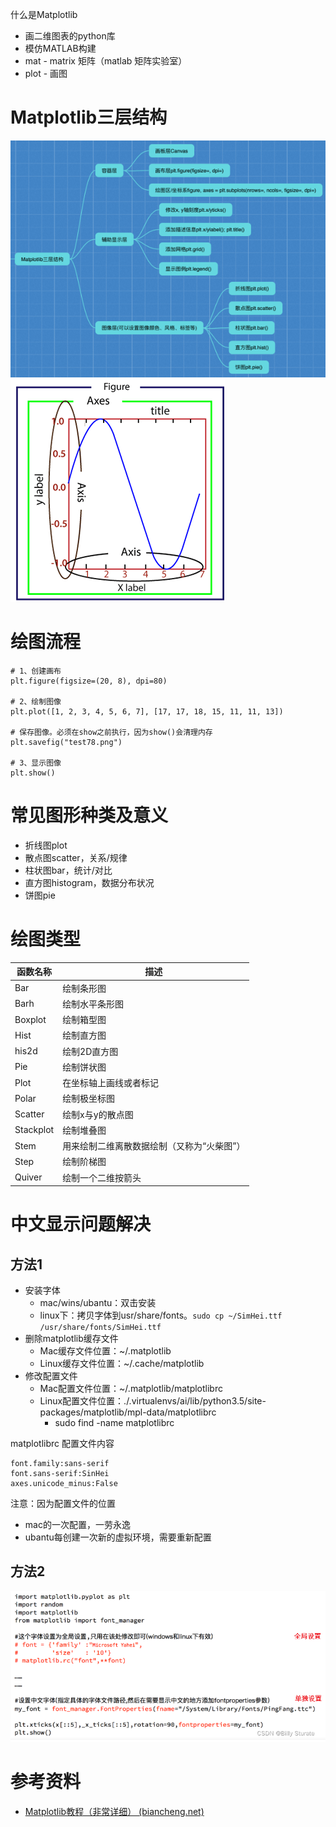什么是Matplotlib
- 画二维图表的python库
- 模仿MATLAB构建
- mat - matrix 矩阵（matlab 矩阵实验室）
- plot - 画图
# Matplotlib三层结构
![](../photo/Pasted%20image%2020231013140637.png)
![](../photo/Pasted%20image%2020231013141324.png)

# 绘图流程
```
# 1、创建画布
plt.figure(figsize=(20, 8), dpi=80)

# 2、绘制图像
plt.plot([1, 2, 3, 4, 5, 6, 7], [17, 17, 18, 15, 11, 11, 13])

# 保存图像。必须在show之前执行，因为show()会清理内存
plt.savefig("test78.png")

# 3、显示图像
plt.show()
```

# 常见图形种类及意义
- 折线图plot
- 散点图scatter，关系/规律
- 柱状图bar，统计/对比
- 直方图histogram，数据分布状况
- 饼图pie

# 绘图类型

| 函数名称      | 描述                     |
|-----------|------------------------|
| Bar       | 绘制条形图                  |
| Barh      | 绘制水平条形图                |
| Boxplot   | 绘制箱型图                  |
| Hist      | 绘制直方图                  |
| his2d     | 绘制2D直方图                |
| Pie       | 绘制饼状图                  |
| Plot      | 在坐标轴上画线或者标记            |
| Polar     | 绘制极坐标图                 |
| Scatter   | 绘制x与y的散点图              |
| Stackplot | 绘制堆叠图                  |
| Stem      | 用来绘制二维离散数据绘制（又称为“火柴图”） |
| Step      | 绘制阶梯图                  |
| Quiver    | 绘制一个二维按箭头              |

# 中文显示问题解决
## 方法1
- 安装字体
	- mac/wins/ubantu：双击安装
	- linux下：拷贝字体到usr/share/fonts。`sudo cp ~/SimHei.ttf /usr/share/fonts/SimHei.ttf`
- 删除matplotlib缓存文件
	- Mac缓存文件位置：~/.matplotlib
	- Linux缓存文件位置：~/.cache/matplotlib
- 修改配置文件
	- Mac配置文件位置：~/.matplotlib/matplotlibrc
	- Linux配置文件位置：./.virtualenvs/ai/lib/python3.5/site-packages/matplotlib/mpl-data/matplotlibrc
		- sudo find -name matplotlibrc

matplotlibrc 配置文件内容
```
font.family:sans-serif
font.sans-serif:SinHei
axes.unicode_minus:False
```

注意：因为配置文件的位置
- mac的一次配置，一劳永逸
- ubantu每创建一次新的虚拟环境，需要重新配置

## 方法2
![](../photo/Pasted%20image%2020231013143757.png)

# 参考资料
- [Matplotlib教程（非常详细） (biancheng.net)](http://c.biancheng.net/matplotlib/)
